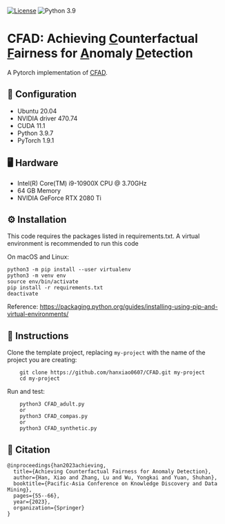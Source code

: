 [![License](https://img.shields.io/badge/License-MIT-red.svg)](https://github.com/hanxiao0607/CFAD/blob/main/LICENSE)
![Python 3.9](https://img.shields.io/badge/python-3.9-blue.svg)

# CFAD: Achieving <u>C</u>ounterfactual <u>F</u>airness for <u>A</u>nomaly <u>D</u>etection

A Pytorch implementation of [CFAD](https://arxiv.org/abs/2303.02318).

## 🧰 Configuration
- Ubuntu 20.04
- NVIDIA driver 470.74
- CUDA 11.1
- Python 3.9.7
- PyTorch 1.9.1

## 🖥️ Hardware
- Intel(R) Core(TM) i9-10900X CPU @ 3.70GHz
- 64 GB Memory
- NVIDIA GeForce RTX 2080 Ti


## ⚙️ Installation
This code requires the packages listed in requirements.txt.
A virtual environment is recommended to run this code

On macOS and Linux:  
```
python3 -m pip install --user virtualenv
python3 -m venv env
source env/bin/activate
pip install -r requirements.txt
deactivate
```
Reference: https://packaging.python.org/guides/installing-using-pip-and-virtual-environments/

## 🚀 Instructions
Clone the template project, replacing ``my-project`` with the name of the project you are creating:

        git clone https://github.com/hanxiao0607/CFAD.git my-project
        cd my-project

Run and test:

        python3 CFAD_adult.py
        or
        python3 CFAD_compas.py
        or
        python3 CFAD_synthetic.py

## 📄 Citation
```
@inproceedings{han2023achieving,
  title={Achieving Counterfactual Fairness for Anomaly Detection},
  author={Han, Xiao and Zhang, Lu and Wu, Yongkai and Yuan, Shuhan},
  booktitle={Pacific-Asia Conference on Knowledge Discovery and Data Mining},
  pages={55--66},
  year={2023},
  organization={Springer}
}
```
